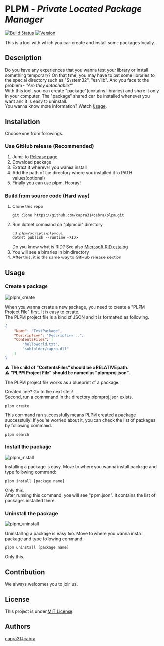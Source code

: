# PLPM - *Private Located Package Manager*

[![Build Status](https://dev.azure.com/capra314cabra/PrivateLocatedPackageManager/_apis/build/status/capra314cabra.plpm?branchName=master)](https://dev.azure.com/capra314cabra/PrivateLocatedPackageManager/_build/latest?definitionId=4&branchName=master)
[![Version](https://img.shields.io/badge/latest-v1.1-orange)](https://github.com/capra314cabra/plpm/releases)

This is a tool with which you can create and install some packages locally.

## Description

Do you have any experiences that you wanna test your library or install something temporary? On that time, you may have to put some libraries to the special directory such as "System32", "usr/lib". And you face to the problem - *"Are they detachable?"*  
With this tool, you can create "package"(contains libraries) and share it only in your computer. The "package" shared can be installed whenever you want and it is easy to uninstall.  
You wanna know more information? Watch [Usage](https://github.com/capra314cabra/plpm#usage).

## Installation

Choose one from followings.

### Use GitHub release (Recommended)

1. Jump to [Release page](https://github.com/capra314cabra/plpm/releases)
2. Download package
3. Extract it wherever you wanna install
4. Add the path of the directory where you installed it to PATH values(optional)
5. Finally you can use plpm. Hooray!

### Build from source code (Hard way)

1. Clone this repo
   ```
   git clone https://github.com/capra314cabra/plpm.git
   ```
2. Run dotnet command on "plpmcui" directory
   ```
   cd plpm/scripts/plpmcui
   dotnet publish --runtime <RID>
   ```
   Do you know what is RID?
   See also [Microsoft RID catalog](https://docs.microsoft.com/en-us/dotnet/core/rid-catalog)
3. You will see a binaries in bin directory
4. After this, it is the same way to GitHub release section

## Usage

### Create a package

![plpm_create](https://media.githubusercontent.com/media/capra314cabra/plpm/develop/update_img/img/plpm_create.png)

When you wanna create a new package, you need to create a "PLPM Project File" first. It is easy to create.  
The PLPM project file is a kind of JSON and it is formatted as following.
```JSON
{
    "Name": "TestPackage",
    "Description": "Description...",
    "ContentsFiles": [
        "helloworld.txt",
        "subfolder/capra.dll"
    ]
}
```
:warning: **The child of "ContentsFiles" should be a RELATIVE path.**  
:warning: **"PLPM Project File" should be named as "plpmproj.json".**  
  
The PLPM project file works as a blueprint of a package.

Created one? Go to the next step!  
Second, run a commmand in the directory plpmproj.json exists.
```
plpm create
```
This command ran successfully means PLPM created a package successfully!
If you're worried about it, you can check the list of packages by following command.
```
plpm search
```

### Install the package

![plpm_install](https://media.githubusercontent.com/media/capra314cabra/plpm/develop/update_img/img/plpm_install.png)

Installing a package is easy.
Move to where you wanna install package and type following command:
```
plpm install [package name]
```
Only this.  
After running this command, you will see "plpm.json". It contains the list of packages installed there.

### Uninstall the package

![plpm_uninstall](https://media.githubusercontent.com/media/capra314cabra/plpm/develop/update_img/img/plpm_uninstall.png)

Uninstalling a package is easy too.
Move to where you wanna install package and type following command:
```
plpm uninstall [package name]
```
Only this.

## Contribution

We always welcomes you to join us.

## License

This project is under [MIT License](https://github.com/capra314cabra/plpm/blob/master/LICENSE).

## Authors

[capra314cabra](https://github.com/capra314cabra)
